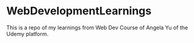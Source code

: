 # WebDevelopmentLearnings
This is a repo of my learnings from Web Dev Course of Angela Yu of the Udemy platform.
